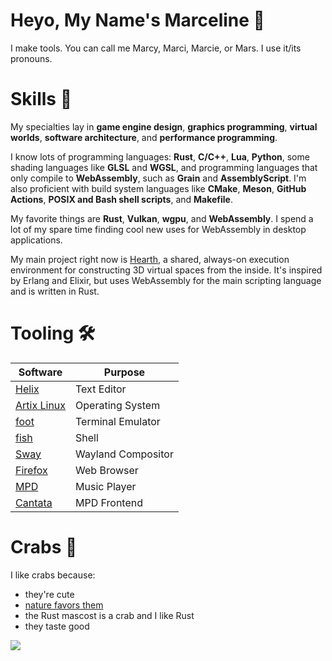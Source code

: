 # Heyo, My Name's Marceline 👾

I make tools.
You can call me Marcy, Marci, Marcie, or Mars.
I use it/its pronouns.

# Skills 🌌

My specialties lay in **game engine design**, **graphics programming**,
**virtual worlds**, **software architecture**, and **performance programming**.

I know lots of programming languages: **Rust**, **C/C++**, **Lua**, **Python**,
some shading languages like **GLSL** and **WGSL**, and programming languages
that only compile to **WebAssembly**, such as **Grain** and **AssemblyScript**.
I'm also proficient with build system languages like **CMake**, **Meson**,
**GitHub Actions**, **POSIX and Bash shell scripts**, and **Makefile**.

My favorite things are **Rust**, **Vulkan**, **wgpu**, and **WebAssembly**. I
spend a lot of my spare time finding cool new uses for WebAssembly in desktop
applications.

My main project right now is [Hearth](https://github.com/hearth-rs/hearth), a
shared, always-on execution environment for constructing 3D virtual spaces from
the inside. It's inspired by Erlang and Elixir, but uses WebAssembly for the
main scripting language and is written in Rust.

# Tooling 🛠️

| Software | Purpose |
| --- | --- |
| [Helix](https://helix-editor.com) | Text Editor |
| [Artix Linux](https://artixlinux.org) | Operating System |
| [foot](https://codeberg.org/dnkl/foot)| Terminal Emulator |
| [fish](https://fishshell.com) | Shell |
| [Sway](https://swaywm.org) | Wayland Compositor |
| [Firefox](https://firefox.com) | Web Browser |
| [MPD](https://musicpd.org) | Music Player |
| [Cantata](https://github.com/CDrummond/cantata) | MPD Frontend |

# Crabs 🦀

I like crabs because:
- they're cute
- [nature favors them](https://www.youtube.com/watch?v=wvfR3XLXPvw)
- the Rust mascost is a crab and I like Rust
- they taste good

<!--
**marceline-cramer/marceline-cramer** is a ✨ _special_ ✨ repository because its `README.md` (this file) appears on your GitHub profile.

Here are some ideas to get you started:

- 🔭 I’m currently working on ...
- 🌱 I’m currently learning ...
- 👯 I’m looking to collaborate on ...
- 🤔 I’m looking for help with ...
- 💬 Ask me about ...
- 📫 How to reach me: ...
- 😄 Pronouns: ...
- ⚡ Fun fact: ...
-->

![](https://github-readme-stats.vercel.app/api?username=marceline-cramer&theme=rose_pine)
